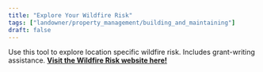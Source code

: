 ```yaml
---
title: "Explore Your Wildfire Risk"
tags: ["landowner/property_management/building_and_maintaining"]
draft: false
---
```


Use this tool to explore location specific wildfire risk.
  Includes grant-writing assistance.
 [**Visit the Wildfire Risk website here!**](https://wildfirerisk.org/explore)


